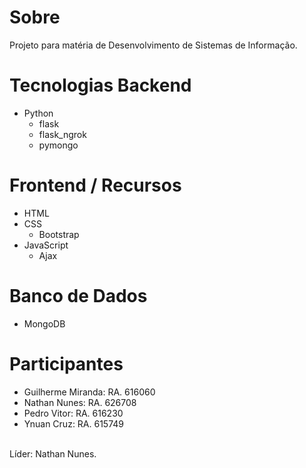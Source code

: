 # Sobre

Projeto para matéria de Desenvolvimento de Sistemas de Informação.

# Tecnologias Backend

- Python
    - flask
    - flask_ngrok
    - pymongo

# Frontend / Recursos

- HTML
- CSS
    - Bootstrap
- JavaScript
    - Ajax

# Banco de Dados

- MongoDB

# Participantes

- Guilherme Miranda: RA. 616060
- Nathan Nunes: RA. 626708
- Pedro Vitor: RA. 616230
- Ynuan Cruz: RA. 615749
<br/>
Líder: Nathan Nunes.
